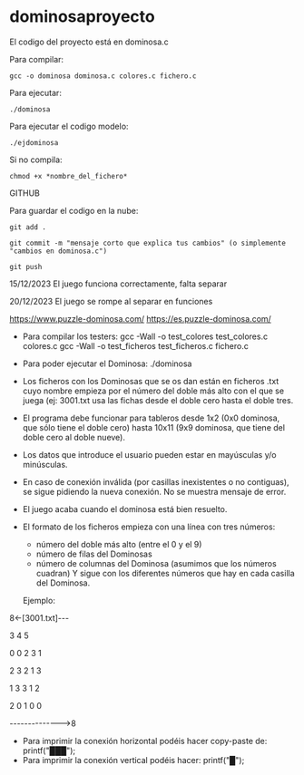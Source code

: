 # dominosaproyecto

El codigo del proyecto está en dominosa.c

Para compilar: 

    gcc -o dominosa dominosa.c colores.c fichero.c
    
Para ejecutar:
    
    ./dominosa

Para ejecutar el codigo modelo: 

    ./ejdominosa

Si no compila: 

    chmod +x *nombre_del_fichero*

GITHUB

Para guardar el codigo en la nube: 

    git add .
    
    git commit -m "mensaje corto que explica tus cambios" (o simplemente "cambios en dominosa.c")
    
    git push
15/12/2023
El juego funciona correctamente, falta separar

20/12/2023
El juego se rompe al separar en funciones

https://www.puzzle-dominosa.com/
https://es.puzzle-dominosa.com/

- Para compilar los testers:
gcc -Wall -o test_colores test_colores.c colores.c
gcc -Wall -o test_ficheros test_ficheros.c fichero.c

- Para poder ejecutar el Dominosa:
./dominosa

- Los ficheros con los Dominosas que se os dan están en ficheros .txt cuyo
nombre empieza por el número del doble más alto con el que se juega
(ej: 3001.txt usa las fichas desde el doble cero hasta el doble tres.

- El programa debe funcionar para tableros desde 1x2 (0x0 dominosa, que sólo
tiene el doble cero) hasta 10x11 (9x9 dominosa, que tiene del doble cero al
doble nueve).

- Los datos que introduce el usuario pueden estar en mayúsculas y/o minúsculas.

- En caso de conexión inválida (por casillas inexistentes o no contiguas), se
sigue pidiendo la nueva conexión. No se muestra mensaje de error.

- El juego acaba cuando el dominosa está bien resuelto.

- El formato de los ficheros empieza con una línea con tres números:
	- número del doble más alto (entre el 0 y el 9)
	- número de filas del Dominosas	
	- número de columnas del Dominosa
	(asumimos que los números cuadran)
  Y sigue con los diferentes números que hay en cada casilla del Dominosa.

  Ejemplo:

8<-[3001.txt]---

3 4 5

0 0 2 3 1

2 3 2 1 3

1 3 3 1 2

2 0 1 0 0

-------------->8

- Para imprimir la conexión horizontal podéis hacer copy-paste de:
		printf("███");
- Para imprimir la conexión vertical podéis hacer:
		printf("█");
